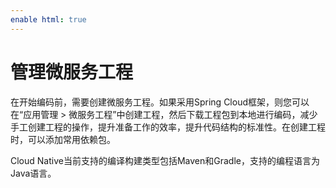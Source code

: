 ```yaml
---
enable html: true
---
```

# 管理微服务工程

在开始编码前，需要创建微服务工程。如果采用Spring Cloud框架，则您可以在“应用管理 > 微服务工程”中创建工程，然后下载工程包到本地进行编码，减少手工创建工程的操作，提升准备工作的效率，提升代码结构的标准性。在创建工程时，可以添加常用依赖包。

Cloud Native当前支持的编译构建类型包括Maven和Gradle，支持的编程语言为Java语言。


